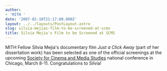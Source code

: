 ```yaml
---
author:
- 'MITH '
date: '2007-02-10T21:17:00.000Z'
layout: ../../layouts/PostLayout.astro
slug: silvia-mejias-film-to-be-screened-at-scms
title: Silvia Mejia's Film to be Screened at SCMS
---
```


MITH Fellow Silvia Mejia's documentary film _Just a Click Away_ (part of her dissertation work) has been selected as one of the official screenings at the upcoming [Society for Cinema and Media Studies](http://www.cmstudies.org/) national conference in Chicago, March 8-11. Congratulations to Silvia!